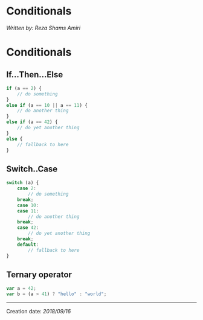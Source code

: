 # Conditionals
_Written by: Reza Shams Amiri_
# Conditionals

## If...Then...Else
    
``` js
if (a == 2) {
    // do something
}
else if (a == 10 || a == 11) {
    // do another thing
}
else if (a == 42) {
    // do yet another thing
}
else {
    // fallback to here
}
```

## Switch..Case
``` js
switch (a) {
    case 2:
        // do something
    break;
    case 10:
    case 11:
        // do another thing
    break;
    case 42:
        // do yet another thing
    break;
    default:
        // fallback to here
}
```

## Ternary operator
``` js
var a = 42;
var b = (a > 41) ? "hello" : "world";
```


* * *
Creation date: _2018/09/16_
